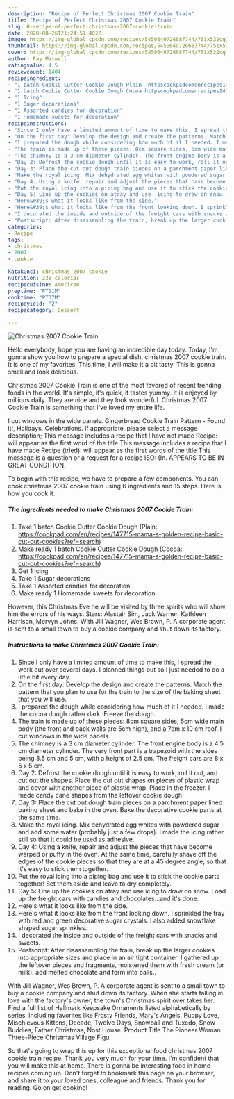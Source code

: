 ```yaml
---
description: "Recipe of Perfect Christmas 2007 Cookie Train"
title: "Recipe of Perfect Christmas 2007 Cookie Train"
slug: 0-recipe-of-perfect-christmas-2007-cookie-train
date: 2020-08-26T21:24:51.402Z
image: https://img-global.cpcdn.com/recipes/5450640726687744/751x532cq70/christmas-2007-cookie-train-recipe-main-photo.jpg
thumbnail: https://img-global.cpcdn.com/recipes/5450640726687744/751x532cq70/christmas-2007-cookie-train-recipe-main-photo.jpg
cover: https://img-global.cpcdn.com/recipes/5450640726687744/751x532cq70/christmas-2007-cookie-train-recipe-main-photo.jpg
author: Ray Maxwell
ratingvalue: 4.5
reviewcount: 1404
recipeingredient:
- "1 batch Cookie Cutter Cookie Dough Plain  httpscookpadcomenrecipes147715mamasgoldenrecipebasiccutoutcookiesrefsearch"
- "1 batch Cookie Cutter Cookie Dough Cocoa httpscookpadcomenrecipes147715mamasgoldenrecipebasiccutoutcookiesrefsearch"
- "1 Icing"
- "1 Sugar decorations"
- "1 Assorted candies for decoration"
- "1 Homemade sweets for decoration"
recipeinstructions:
- "Since I only have a limited amount of time to make this, I spread the work out over several days. I planned things out so I just needed to do a little bit every day."
- "On the first day: Develop the design and create the patterns. Match the pattern that you plan to use for the train to the size of the baking sheet that you will use."
- "I prepared the dough while considering how much of it I needed. I made the cocoa dough rather dark. Freeze the dough."
- "The train is made up of these pieces: 8cm square sides, 5cm wide main body (the front and back walls are 5cm high), and a 7cm x 10 cm roof. I cut windows in the wide panels."
- "The chimney is a 3 cm diameter cylinder. The front engine body is a 4.5 cm diameter cylinder. The very front part is a trapezoid with the sides being 3.5 cm and 5 cm, with a height of 2.5 cm. The freight cars are 8 x 5 x 5 cm."
- "Day 2: Defrost the cookie dough until it is easy to work, roll it out, and cut out the shapes. Place the cut out shapes on pieces of plastic wrap and cover with another piece of plastic wrap. Place in the freezer. I made candy cane shapes from the leftover cookie dough."
- "Day 3: Place the cut out dough train pieces on a parchment paper lined baking sheet and bake in the oven. Bake the decorative cookie parts at the same time."
- "Make the royal icing. Mix dehydrated egg whites with powdered sugar and add some water (probably just a few drops). I made the icing rather still so that it could be used as adhesive."
- "Day 4: Using a knife, repair and adjust the pieces that have become warped or puffy in the oven. At the same time, carefully shave off the edges of the cookie pieces so that they are at a 45 degree angle, so that it&#39;s easy to stick them together."
- "Put the royal icing into a piping bag and use it to stick the cookie parts together! Set them aside and leave to dry completely."
- "Day 5: Line up the cookies on atray and use  icing to draw on snow. Load up the freight cars with candies and chocolates...and it&#39;s done."
- "Here&#39;s what it looks like from the side."
- "Here&#39;s what it looks like from the front looking down. I sprinkled the tray with red and green decorative sugar crystals. I also added snowflake shaped sugar sprinkles."
- "I decorated the inside and outside of the freight cars with snacks and sweets."
- "Postscript: After disassembling the train, break up the larger cookies into appropriate sizes and place in an air tight container. I gathered up the leftover pieces and fragments, moistened them with fresh cream (or milk), add melted chocolate and form into balls.."
categories:
- Recipe
tags:
- christmas
- 2007
- cookie

katakunci: christmas 2007 cookie 
nutrition: 238 calories
recipecuisine: American
preptime: "PT21M"
cooktime: "PT37M"
recipeyield: "2"
recipecategory: Dessert

---
```



![Christmas 2007 Cookie Train](https://img-global.cpcdn.com/recipes/5450640726687744/751x532cq70/christmas-2007-cookie-train-recipe-main-photo.jpg)

Hello everybody, hope you are having an incredible day today. Today, I'm gonna show you how to prepare a special dish, christmas 2007 cookie train. It is one of my favorites. This time, I will make it a bit tasty. This is gonna smell and look delicious.

Christmas 2007 Cookie Train is one of the most favored of recent trending foods in the world. It's simple, it's quick, it tastes yummy. It is enjoyed by millions daily. They are nice and they look wonderful. Christmas 2007 Cookie Train is something that I've loved my entire life.

I cut windows in the wide panels. Gingerbread Cookie Train Pattern - Found it!, Holidays, Celebrations. If appropriate, please select a message description; This message includes a recipe that I have not made Recipe: will appear as the first word of the title This message includes a recipe that I have made Recipe (tried): will appear as the first words of the title This message is a question or a request for a recipe ISO: (In. APPEARS TO BE IN GREAT CONDITION.


To begin with this recipe, we have to prepare a few components. You can cook christmas 2007 cookie train using 6 ingredients and 15 steps. Here is how you cook it.

<!--inarticleads1-->

##### The ingredients needed to make Christmas 2007 Cookie Train:

1. Take 1 batch Cookie Cutter Cookie Dough (Plain:  https://cookpad.com/en/recipes/147715-mama-s-golden-recipe-basic-cut-out-cookies?ref=search)
1. Make ready 1 batch Cookie Cutter Cookie Dough (Cocoa: https://cookpad.com/en/recipes/147715-mama-s-golden-recipe-basic-cut-out-cookies?ref=search)
1. Get 1 Icing
1. Take 1 Sugar decorations
1. Take 1 Assorted candies for decoration
1. Make ready 1 Homemade sweets for decoration


However, this Christmas Eve he will be visited by three spirits who will show him the errors of his ways. Stars: Alastair Sim, Jack Warner, Kathleen Harrison, Mervyn Johns. With Jill Wagner, Wes Brown, P. A corporate agent is sent to a small town to buy a cookie company and shut down its factory. 

<!--inarticleads2-->

##### Instructions to make Christmas 2007 Cookie Train:

1. Since I only have a limited amount of time to make this, I spread the work out over several days. I planned things out so I just needed to do a little bit every day.
1. On the first day: Develop the design and create the patterns. Match the pattern that you plan to use for the train to the size of the baking sheet that you will use.
1. I prepared the dough while considering how much of it I needed. I made the cocoa dough rather dark. Freeze the dough.
1. The train is made up of these pieces: 8cm square sides, 5cm wide main body (the front and back walls are 5cm high), and a 7cm x 10 cm roof. I cut windows in the wide panels.
1. The chimney is a 3 cm diameter cylinder. The front engine body is a 4.5 cm diameter cylinder. The very front part is a trapezoid with the sides being 3.5 cm and 5 cm, with a height of 2.5 cm. The freight cars are 8 x 5 x 5 cm.
1. Day 2: Defrost the cookie dough until it is easy to work, roll it out, and cut out the shapes. Place the cut out shapes on pieces of plastic wrap and cover with another piece of plastic wrap. Place in the freezer. I made candy cane shapes from the leftover cookie dough.
1. Day 3: Place the cut out dough train pieces on a parchment paper lined baking sheet and bake in the oven. Bake the decorative cookie parts at the same time.
1. Make the royal icing. Mix dehydrated egg whites with powdered sugar and add some water (probably just a few drops). I made the icing rather still so that it could be used as adhesive.
1. Day 4: Using a knife, repair and adjust the pieces that have become warped or puffy in the oven. At the same time, carefully shave off the edges of the cookie pieces so that they are at a 45 degree angle, so that it&#39;s easy to stick them together.
1. Put the royal icing into a piping bag and use it to stick the cookie parts together! Set them aside and leave to dry completely.
1. Day 5: Line up the cookies on atray and use  icing to draw on snow. Load up the freight cars with candies and chocolates...and it&#39;s done.
1. Here&#39;s what it looks like from the side.
1. Here&#39;s what it looks like from the front looking down. I sprinkled the tray with red and green decorative sugar crystals. I also added snowflake shaped sugar sprinkles.
1. I decorated the inside and outside of the freight cars with snacks and sweets.
1. Postscript: After disassembling the train, break up the larger cookies into appropriate sizes and place in an air tight container. I gathered up the leftover pieces and fragments, moistened them with fresh cream (or milk), add melted chocolate and form into balls..


With Jill Wagner, Wes Brown, P. A corporate agent is sent to a small town to buy a cookie company and shut down its factory. When she starts falling in love with the factory&#39;s owner, the town&#39;s Christmas spirit over takes her. Find a full list of Hallmark Keepsake Ornaments listed alphabetically by series, including favorites like Frosty Friends, Mary&#39;s Angels, Puppy Love, Mischievous Kittens, Decade, Twelve Days, Snowball and Tuxedo, Snow Buddies, Father Christmas, Nost House. Product Title The Pioneer Woman Three-Piece Christmas Village Figu. 

So that's going to wrap this up for this exceptional food christmas 2007 cookie train recipe. Thank you very much for your time. I'm confident that you will make this at home. There is gonna be interesting food in home recipes coming up. Don't forget to bookmark this page on your browser, and share it to your loved ones, colleague and friends. Thank you for reading. Go on get cooking!
